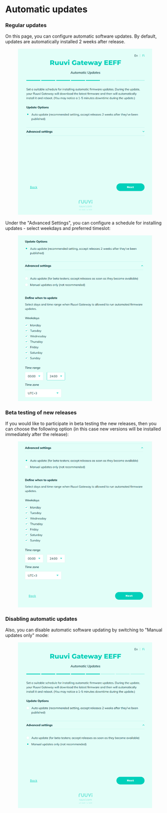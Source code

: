 # Automatic updates

### Regular updates

On this page, you can configure automatic software updates. By default, updates are automatically installed 2 weeks after release.

<figure><img src="../../.gitbook/assets/Screenshot from 2023-06-27 18-40-43.png" alt=""><figcaption></figcaption></figure>

Under the "Advanced Settings", you can configure a schedule for installing updates - select weekdays and preferred timeslot:

<figure><img src="../../.gitbook/assets/Screenshot from 2023-06-27 18-42-26.png" alt=""><figcaption></figcaption></figure>

### Beta testing of new releases

If you would like to participate in beta testing the new releases, then you can choose the following option (in this case new versions will be installed immediately after the release):

<figure><img src="../../.gitbook/assets/Screenshot from 2023-06-27 18-43-11.png" alt=""><figcaption></figcaption></figure>

### Disabling automatic updates

Also, you can disable automatic software updating by switching to "Manual updates only" mode:

<figure><img src="../../.gitbook/assets/Screenshot from 2023-06-27 18-43-49.png" alt=""><figcaption></figcaption></figure>
